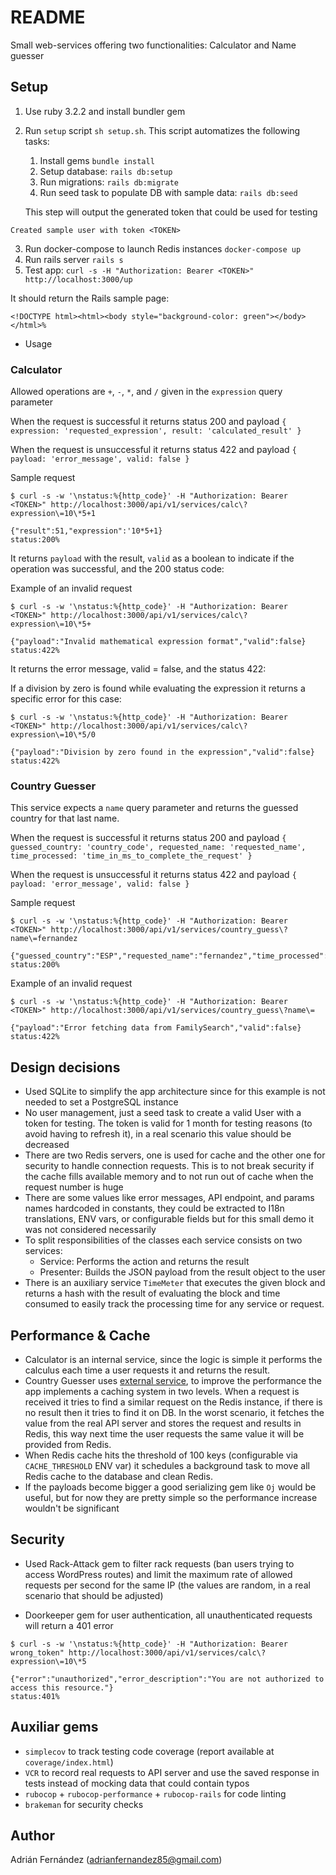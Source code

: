 # README

Small web-services offering two functionalities: Calculator and Name guesser

## Setup
  1. Use ruby 3.2.2 and install bundler gem
  2. Run `setup` script `sh setup.sh`. This script automatizes the following tasks:
	  1. Install gems `bundle install`
	  2. Setup database: `rails db:setup`
	  3. Run migrations: `rails db:migrate`
	  4. Run seed task to populate DB with sample data: `rails db:seed`

       This step will output the generated token that could be used for testing
```
Created sample user with token <TOKEN>
```
  3. Run docker-compose to launch Redis instances `docker-compose up`
  4. Run rails server `rails s`
  5. Test app: `curl -s -H "Authorization: Bearer <TOKEN>" http://localhost:3000/up`


It should return the Rails sample page:

```
<!DOCTYPE html><html><body style="background-color: green"></body></html>%

```

* Usage

### Calculator
Allowed operations are `+`, `-`, `*`, and `/` given in the `expression` query parameter

When the request is successful it returns status 200 and payload `{ expression: 'requested_expression', result: 'calculated_result' }`

When the request is unsuccessful it returns status 422 and payload `{ payload: 'error_message', valid: false }`

Sample request

```
$ curl -s -w '\nstatus:%{http_code}' -H "Authorization: Bearer <TOKEN>" http://localhost:3000/api/v1/services/calc\?expression\=10\*5+1

{"result":51,"expression":'10*5+1}
status:200%
```

It returns `payload` with the result, `valid` as a boolean to indicate if the operation was successful, and the 200 status code:

Example of an invalid request
```
$ curl -s -w '\nstatus:%{http_code}' -H "Authorization: Bearer <TOKEN>" http://localhost:3000/api/v1/services/calc\?expression\=10\*5+

{"payload":"Invalid mathematical expression format","valid":false}
status:422%

```
It returns the error message, valid = false, and the status 422:

If a division by zero is found while evaluating the expression it returns a specific error for this case:

```
$ curl -s -w '\nstatus:%{http_code}' -H "Authorization: Bearer <TOKEN>" http://localhost:3000/api/v1/services/calc\?expression\=10\*5/0

{"payload":"Division by zero found in the expression","valid":false}
status:422%
```


### Country Guesser
This service expects a `name` query parameter and returns the guessed country for that last name.

When the request is successful it returns status 200 and payload `{ guessed_country: 'country_code', requested_name: 'requested_name', time_processed: 'time_in_ms_to_complete_the_request' }`

When the request is unsuccessful it returns status 422 and payload `{ payload: 'error_message', valid: false }`

Sample request

```
$ curl -s -w '\nstatus:%{http_code}' -H "Authorization: Bearer <TOKEN>" http://localhost:3000/api/v1/services/country_guess\?name\=fernandez

{"guessed_country":"ESP","requested_name":"fernandez","time_processed":0.0008540153503417969}
status:200%
```

Example of an invalid request
```
$ curl -s -w '\nstatus:%{http_code}' -H "Authorization: Bearer <TOKEN>" http://localhost:3000/api/v1/services/country_guess\?name\=

{"payload":"Error fetching data from FamilySearch","valid":false}
status:422%
```

##   Design decisions

- Used SQLite to simplify the app architecture since for this example is not needed to set a PostgreSQL instance
- No user management, just a seed task to create a valid User with a token for testing. The token is valid for 1 month for testing reasons (to avoid having to refresh it), in a real scenario this value should be decreased
- There are two Redis servers, one is used for cache and the other one for security to handle connection requests. This is to not break security if the cache fills available memory and to not run out of cache when the request number is huge
- There are some values like error messages, API endpoint, and params names hardcoded in constants, they could be extracted to I18n translations, ENV vars, or configurable fields but for this small demo it was not considered necessarily
- To split responsibilities of the classes each service consists on two services:
  - <name>Service: Performs the action and returns the result
  - <name>Presenter: Builds the JSON payload from the result object to the user
- There is an auxiliary service `TimeMeter` that executes the given block and returns a hash with the result of evaluating the block and time consumed to easily track the processing time for any service or request.

##   Performance & Cache

- Calculator is an internal service, since the logic is simple it performs the calculus each time a user requests it and returns the result.
- Country Guesser uses [external service](familysearch.org), to improve the performance the app implements a caching system in two levels. When a request is received it tries to find a similar request on the Redis instance, if there is no result then it tries to find it on DB. In the worst scenario, it fetches the value from the real API server and stores the request and results in Redis, this way next time the user requests the same value it will be provided from Redis.
- When Redis cache hits the threshold of 100 keys (configurable via `CACHE_THRESHOLD` ENV var) it schedules a background task to move all Redis cache to the database and clean Redis.
- If the payloads become bigger a good serializing gem like `Oj` would be useful, but for now they are pretty simple so the performance increase wouldn't be significant

##	 Security

- Used Rack-Attack gem to filter rack requests (ban users trying to access WordPress routes) and limit the maximum rate of allowed requests per second for the same IP (the values are random, in a real scenario that should be adjusted)

- Doorkeeper gem for user authentication, all unauthenticated requests will return a 401 error

```
$ curl -s -w '\nstatus:%{http_code}' -H "Authorization: Bearer wrong_token" http://localhost:3000/api/v1/services/calc\?expression\=10\*5

{"error":"unauthorized","error_description":"You are not authorized to access this resource."}
status:401%
```

##   Auxiliar gems

- `simplecov` to track testing code coverage (report available at `coverage/index.html`)
- `VCR` to record real requests to API server and use the saved response in tests instead of mocking data that could contain typos
- `rubocop` + `rubocop-performance` + `rubocop-rails` for code linting
- `brakeman` for security checks

##   Author

Adrián Fernández ([adrianfernandez85@gmail.com](mailto:adrianfernandez85@gmail.com))
